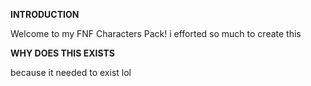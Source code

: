 **INTRODUCTION**

Welcome to my FNF Characters Pack! i efforted so much to create this

**WHY DOES THIS EXISTS**

because it needed to exist lol

